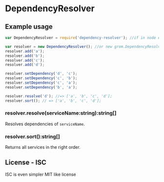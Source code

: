DependencyResolver
==================

## Example usage

```js
var DependencyResolver = require('dependency-resolver'); //if in node env

var resolver = new DependencyResolver(); //or new grom.DependencyResolver(); when in browser env
resolver.add('a');
resolver.add('b');
resolver.add('c');
resolver.add('d');

resolver.setDependency('d', 'c');
resolver.setDependency('c', 'b');
resolver.setDependency('c', 'a');
resolver.setDependency('b', 'a');

resolver.resolve('d'); //=> ['a', 'b', 'c', 'd'];
resolver.sort(); // => ['a', 'b', 'c', 'd'];
```

### resolver.resolve(serviceName:string):string[]

Resolves dependencies of `serviceName`.

### resolver.sort():string[]

Returns all services in the right order.

## License - ISC

ISC is even simpler MIT like license
